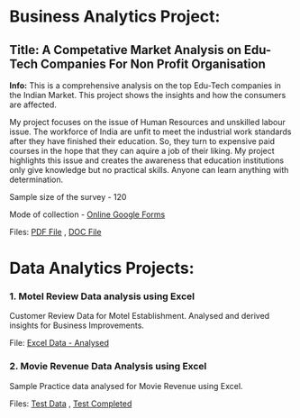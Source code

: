 # Business Analytics Project:

## Title: A Competative Market Analysis on Edu-Tech Companies For Non Profit Organisation 

**Info:** This is a comprehensive analysis on the top Edu-Tech companies in the Indian Market. This project shows the insights and how the consumers are affected.

My project focuses on the issue of Human Resources and unskilled labour issue. The workforce of India are unfit to meet the industrial work standards after they have finished their education. So, they turn to expensive paid courses in the hope that they can aquire a job of their liking. My project highlights this issue and creates the awareness that education institutions only give knowledge but no practical skills. Anyone can learn anything with determination.

Sample size of the survey - 120

Mode of collection - [Online Google Forms](https://forms.gle/n76UwWfq91EnoMZ96)

Files: [PDF File](https://github.com/RifathKamil/Rifath-Kamil-Projects/blob/Business-Analytics-MBA---Competative-Analysis/Rifath%20Kamil%20Edu-tech%20competative%20analysis.pdf) ,
 [DOC File](https://github.com/RifathKamil/Rifath-Kamil-Projects/blob/main/Rifath%20Kamil%20Edu-tech%20competative%20analysis.doc)



# Data Analytics Projects:

### 1.	Motel Review Data analysis using Excel

Customer Review Data for Motel Establishment. Analysed and derived insights for Business Improvements.

File: [Excel Data - Analysed](https://github.com/RifathKamil/Rifath-Kamil-Projects/blob/main/Motel%20Review%20Data%20-%20%20Completed.xlsx)
   
### 2.	Movie Revenue Data Analysis using Excel

Sample Practice data analysed for Movie Revenue using Excel.

Files: [Test Data](https://github.com/RifathKamil/Rifath-Kamil-Projects/blob/main/Movie%20Data%20Excel%20Test.xlsx) , [Test Completed](https://github.com/RifathKamil/Rifath-Kamil-Projects/blob/main/Movie%20Revenue%20Data%20Analysis%20Completed.xlsx)



